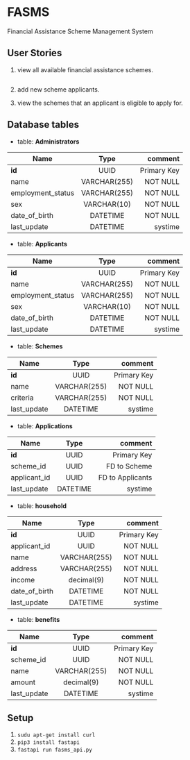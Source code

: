 # FASMS
Financial Assistance Scheme Management System

## User Stories

1. view all available financial assistance schemes.

```
```

2. add new scheme applicants.

3. view the schemes that an applicant is eligible to apply for.


## Database tables

* table: **Administrators**

| Name          | Type          | comment  |
| ------------- |:-------------:| -----:|
| **id**     |  UUID        | Primary Key |
|  name      | VARCHAR(255) |NOT NULL     |
| employment_status | VARCHAR(255) |NOT NULL     |
| sex        |VARCHAR(10) | NOT NULL |
| date_of_birth | DATETIME | NOT NULL |
| last_update| DATETIME     |systime  |


* table: **Applicants**

| Name          | Type          | comment  |
| ------------- |:-------------:| -----:|
| **id**     |  UUID        | Primary Key |
|  name      | VARCHAR(255) |NOT NULL     |
| employment_status | VARCHAR(255) |NOT NULL     |
| sex        |VARCHAR(10) | NOT NULL |
| date_of_birth | DATETIME | NOT NULL |
| last_update| DATETIME     |systime  |

* table: **Schemes**

| Name          | Type          | comment  |
| ------------- |:-------------:| -----:|
| **id**     |  UUID        | Primary Key |
|  name      | VARCHAR(255) |NOT NULL     |
| criteria   | VARCHAR(255) |NOT NULL     |
| last_update| DATETIME     |systime      |

* table: **Applications**

| Name          | Type          | comment       |
| ------------- |:-------------:| -------------:|
| **id**        |  UUID        | Primary Key    |
| scheme_id     | UUID         |FD to Scheme    |
| applicant_id  | UUID         |FD to Applicants|
| last_update   | DATETIME     |systime         |



* table: **household**

| Name          | Type          | comment  |
| ------------- |:-------------:| -----:|
| **id**        | UUID        | Primary Key |
| applicant_id  | UUID        | NOT NULL |
| name          | VARCHAR(255)| NOT NULL |
| address       | VARCHAR(255)| NOT NULL |
| income        | decimal(9)  | NOT NULL |
| date_of_birth | DATETIME    | NOT NULL |
| last_update   | DATETIME    |systime   |



* table: **benefits**

| Name          | Type          | comment  |
| ------------- |:-------------:| -----:|
| **id**     |  UUID        | Primary Key |
|  scheme_id | UUID         |NOT NULL     |
| name   | VARCHAR(255) |NOT NULL     |
| amount   | decimal(9) |NOT NULL     |
| last_update| DATETIME     |systime      |


## Setup

  1. ```sudu apt-get install curl```
  1. ```pip3 install fastapi```
  1. ```fastapi run fasms_api.py```
     

